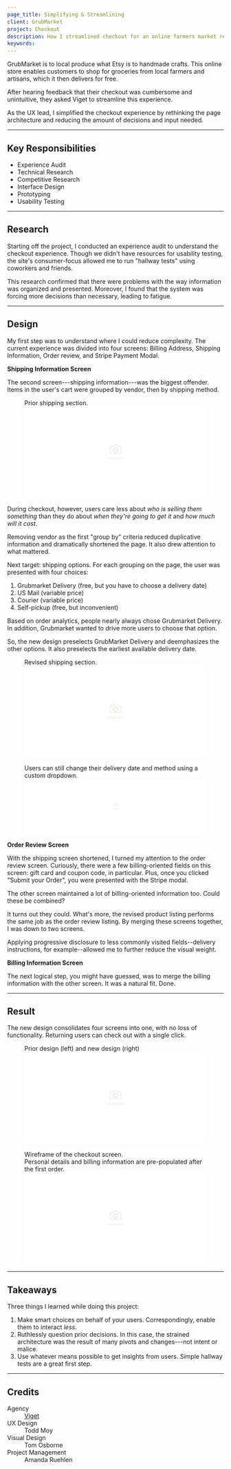 ```yaml
---
page_title: Simplifying & Streamlining
client: GrubMarket
project: Checkout
description: How I streamlined checkout for an online farmers market retailer.
keywords:
---
```


GrubMarket is to local produce what Etsy is to handmade crafts. This online store enables customers to shop for groceries from local farmers and artisans, which it then delivers for free.

After hearing feedback that their checkout was cumbersome and unintuitive, they asked Viget to streamline this experience.

As the UX lead, I simplified the checkout experience by rethinking the page architecture and reducing the amount of decisions and input needed.

---

<h2>Key Responsibilities</h2>

<div class="main-content__2-col">
  <ul>
    <li>Experience Audit</li>
    <li>Technical Research</li>
    <li>Competitive Research</li>
    <li>Interface Design</li>
    <li>Prototyping</li>
    <li>Usability Testing</li>
  </ul>
</div>

---

## Research

Starting off the project, I conducted an experience audit to understand the checkout experience. Though we didn't have resources for usability testing, the site's consumer-focus allowed me to run "hallway tests" using coworkers and friends.

This research confirmed that there were problems with the way information was organized and presented. Moreover, I found that the system was forcing more decisions than necessary, leading to fatigue.

---

## Design

My first step was to understand where I could reduce complexity. The current experience was divided into four screens: Billing Address, Shipping Information, Order review, and Stripe Payment Modal.

**Shipping Information Screen**

The second screen---shipping information---was the biggest offender. Items in the user's cart were grouped by vendor, then by shipping method.

<figure>
  <figcaption>Prior shipping section.</figcaption>
  <img src="/assets/placeholder-800.svg" data-src="assets/prior-shipping.png" alt="prior shipping screen" />
</figure>

During checkout, however, users care less about _who is selling them something_ than they do about _when they're going to get it_ and _how much will it cost_.

Removing vendor as the first "group by" criteria reduced duplicative information and dramatically shortened the page. It also drew attention to what mattered.

Next target: shipping options. For each grouping on the page, the user was presented with four choices:

1. Grubmarket Delivery (free, but you have to choose a delivery date)
1. US Mail (variable price)
1. Courier (variable price)
1. Self-pickup (free, but inconvenient)

Based on order analytics, people nearly always chose Grubmarket Delivery. In addition, Grubmarket wanted to drive more users to choose that option.

So, the new design preselects GrubMarket Delivery and deemphasizes the other options. It also preselects the earliest available delivery date.

<figure>
  <figcaption>Revised shipping section.</figcaption>
  <img src="/assets/placeholder-800.svg" data-src="assets/new-shipping.png" alt="new shipping screen" />
</figure>

<figure class="full-bleed">
  <figcaption>Users can still change their delivery date and method using a custom dropdown.</figcaption>
  <img src="/assets/placeholder-2000.svg" data-src="assets/checkout-dropdown-states.png" alt="checkout dropdown states" />
</figure>

**Order Review Screen**

With the shipping screen shortened, I turned my attention to the order review screen. Curiously, there were a few billing-oriented fields on this screen: gift card and coupon code, in particular. Plus, once you clicked "Submit your Order", you were presented with the Stripe modal.

The other screen maintained a lot of billing-oriented information too. Could these be combined?

It turns out they could. What's more, the revised product listing performs the same job as the order review listing. By merging these screens together, I was down to two screens.

Applying progressive disclosure to less commonly visited fields--delivery instructions, for example--allowed me to further reduce the visual weight.

**Billing Information Screen**

The next logical step, you might have guessed, was to merge the billing information with the other screen. It was a natural fit. Done.

---

## Result

The new design consolidates four screens into one, with no loss of functionality. Returning users can check out with a single click.

<figure>
  <figcaption>Prior design (left) and new design (right)</figcaption>
  <img src="/assets/placeholder-800.svg" data-src="assets/consolidation.png" alt="Comparison of old and new checkout designs" />
</figure>

<figure>
  <figcaption>Wireframe of the checkout screen. <br />Personal details and billing information are pre-populated after the first order.</figcaption>
  <img src="/assets/placeholder-800.svg" data-src="/work/grubmarket-checkout/assets/checkout.png" />
</figure>

---

## Takeaways

Three things I learned while doing this project:

1. Make smart choices on behalf of your users. Correspondingly, enable them to interact _less_.
1. Ruthlessly question prior decisions. In this case, the strained architecture was the result of many pivots and changes---not intent or malice.
1. Use whatever means possible to get insights from users. Simple hallway tests are a great first step.

---

## Credits

<dl>
  <dt>Agency</dt> <dd><a href="//viget.com">Viget</a></dd>
  <dt>UX Design</dt> <dd>Todd Moy</dd>
  <dt>Visual Design</dt> <dd>Tom Osborne</dd>
  <dt>Project Management</dt> <dd>Amanda Ruehlen</dd>
</dl>
